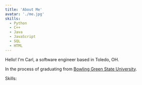 ```yaml
---
title: 'About Me'
avatar: './me.jpg'
skills:
  - Python
  - C++
  - Java
  - JavaScript
  - SQL
  - HTML
---
```


Hello! I'm Carl, a software engineer based in Toledo, OH.

In the process of graduating from [Bowling Green State University](https://www.bgsu.edu/academics/computer-science.html).

Skills:
